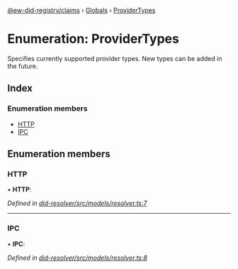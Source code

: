 [@ew-did-registry/claims](../README.md) › [Globals](../globals.md) › [ProviderTypes](providertypes.md)

# Enumeration: ProviderTypes

Specifies currently supported provider types. New types can be added in the future.

## Index

### Enumeration members

* [HTTP](providertypes.md#http)
* [IPC](providertypes.md#ipc)

## Enumeration members

###  HTTP

• **HTTP**:

*Defined in [did-resolver/src/models/resolver.ts:7](https://github.com/energywebfoundation/ew-did-registry/blob/9ddd7ca/packages/did-resolver/src/models/resolver.ts#L7)*

___

###  IPC

• **IPC**:

*Defined in [did-resolver/src/models/resolver.ts:8](https://github.com/energywebfoundation/ew-did-registry/blob/9ddd7ca/packages/did-resolver/src/models/resolver.ts#L8)*
